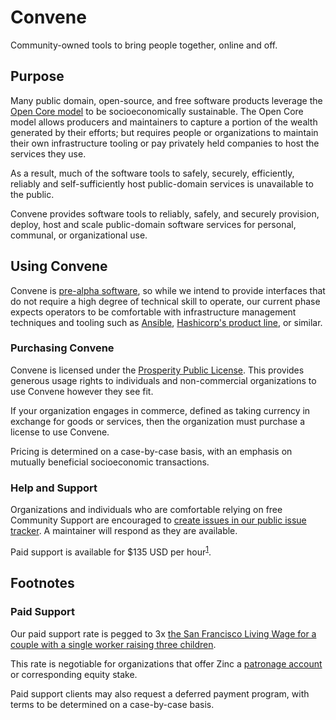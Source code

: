 # Convene

Community-owned tools to bring people together, online and off.

## Purpose

Many public domain, open-source, and free software products leverage the [Open
Core model] to be socioeconomically sustainable. The Open Core model allows
producers and maintainers to capture a portion of the wealth generated by their
efforts; but requires people or organizations to maintain their own
infrastructure tooling or pay privately held companies to host the services they
use.

As a result, much of the software tools to safely, securely, efficiently, reliably and
self-sufficiently host public-domain services is unavailable to the public.

Convene provides software tools to reliably, safely, and securely provision,
deploy, host and scale public-domain software services for personal, communal,
or organizational use.

[open core model]: (https://en.wikipedia.org/wiki/Open-core_model)

## Using Convene

Convene is [pre-alpha software], so while we intend to provide interfaces that
do not require a high degree of technical skill to operate, our current phase
expects operators to be comfortable with infrastructure management techniques
and tooling such as [Ansible], [Hashicorp's product line][hashicorp-products],
or similar.

[ansible]: https://www.ansible.com/
[hashicorp-products]: https://learn.hashicorp.com/
[pre-alpha software]:
  https://en.wikipedia.org/wiki/Software_release_life_cycle#Pre-alpha

### Purchasing Convene

Convene is licensed under the [Prosperity Public License]. This provides
generous usage rights to individuals and non-commercial organizations to use
Convene however they see fit.

If your organization engages in commerce, defined as taking currency in exchange
for goods or services, then the organization must purchase a license to use
Convene.

Pricing is determined on a case-by-case basis, with an emphasis on mutually
beneficial socioeconomic transactions.

### Help and Support

Organizations and individuals who are comfortable relying on free Community
Support are encouraged to [create issues in our public issue
tracker][issue-tracker]. A maintainer will respond as they are available.

Paid support is available for \$135 USD per hour<sup>[1][footnote-1]</sup>.

[prosperity public license]: https://prosperitylicense.com/
[issue-tracker]: https://github.com/zinc-collective/convene/issues

## Footnotes

### Paid Support

Our paid support rate is pegged to 3x [the San Francisco Living Wage for a
couple with a single worker raising three children][san-francisco-living-wage].

This rate is negotiable for organizations that offer Zinc a [patronage
account][what-is-patronage] or corresponding equity stake.

Paid support clients may also request a deferred payment program, with terms to
be determined on a case-by-case basis.

[footnote-1]: #paid-support
[san-francisco-living-wage]: https://livingwage.mit.edu/metros/41860
[what-is-patronage]:
  https://www.co-oplaw.org/finances-tax/patronage/#How_Patronage_Works
